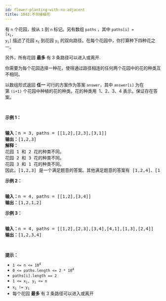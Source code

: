 ```yaml
---
id: flower-planting-with-no-adjacent
title: 1042.不邻接植花
---
```

有 <code>n</code> 个花园，按从 <code>1</code> 到 <code>n</code> 标记。另有数组 <code>paths</code> ，其中 <code>paths[i] = [x<sub>i</sub>, y<sub>i</sub>]</code> 描述了花园 <code>x<sub>i</sub></code> 到花园 <code>y<sub>i</sub></code> 的双向路径。在每个花园中，你打算种下四种花之一。

另外，所有花园 **最多** 有 3 条路径可以进入或离开.

你需要为每个花园选择一种花，使得通过路径相连的任何两个花园中的花的种类互不相同。

以数组形式返回 **任一** 可行的方案作为答案 <code>answer</code>，其中 <code>answer[i]</code> 为在第 <code>(i+1)</code> 个花园中种植的花的种类。花的种类用  1、2、3、4 表示。保证存在答案。

 

**示例 1：**


<pre><br/><strong>输入：</strong>n = 3, paths = [[1,2],[2,3],[3,1]]<br/><strong>输出：</strong>[1,2,3]<br/><strong>解释：</strong><br/>花园 1 和 2 花的种类不同。<br/>花园 2 和 3 花的种类不同。<br/>花园 3 和 1 花的种类不同。<br/>因此，[1,2,3] 是一个满足题意的答案。其他满足题意的答案有 [1,2,4]、[1,4,2] 和 [3,2,1]<br/></pre>

**示例 2：**


<pre><br/><strong>输入：</strong>n = 4, paths = [[1,2],[3,4]]<br/><strong>输出：</strong>[1,2,1,2]<br/></pre>

**示例 3：**


<pre><br/><strong>输入：</strong>n = 4, paths = [[1,2],[2,3],[3,4],[4,1],[1,3],[2,4]]<br/><strong>输出：</strong>[1,2,3,4]<br/></pre>

 

**提示：**


- <code>1 &lt;= n &lt;= 10<sup>4</sup></code>
- <code>0 &lt;= paths.length &lt;= 2 * 10<sup>4</sup></code>
- <code>paths[i].length == 2</code>
- <code>1 &lt;= x<sub>i</sub>, y<sub>i</sub> &lt;= n</code>
- <code>x<sub>i</sub> != y<sub>i</sub></code>
- 每个花园 **最多** 有 3 条路径可以进入或离开
